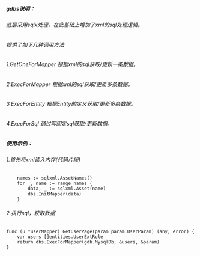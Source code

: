 ##### gdbs说明：

###### 底层采用sqlx处理，在此基础上增加了xml的sql处理逻辑。
###### 提供了如下几种调用方法
###### 1.GetOneForMapper 根据xml的sql获取/更新一条数据。
###### 2.ExecForMapper 根据xml的sql获取/更新多条数据。
###### 3.ExecForEntity 根据Entity的定义获取/更新多条数据。
###### 4.ExecForSql 通过写固定sql获取/更新数据。




##### 使用示例：

###### 1.首先将xml读入内存(代码片段)

```
    names := sqlxml.AssetNames()
	for _, name := range names {
		data, _ := sqlxml.Asset(name)
		dbs.InitMapper(data)
	}
```


###### 2.执行sql，获取数据

```
func (u *userMapper) GetUserPage(param param.UserParam) (any, error) {
	var users []entities.UserExtRole
	return dbs.ExecForMapper(gdb.MysqlDb, &users, &param)
}
```

